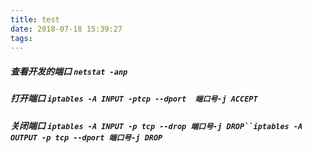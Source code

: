 ```yaml
---
title: test
date: 2018-07-18 15:39:27
tags:
---
```

##### 查看开发的端口 `netstat -anp`
##### 打开端口 `iptables -A INPUT -ptcp --dport  端口号-j ACCEPT`
##### 关闭端口 `iptables -A INPUT -p tcp --drop 端口号-j DROP``iptables -A OUTPUT -p tcp --dport 端口号-j DROP`

